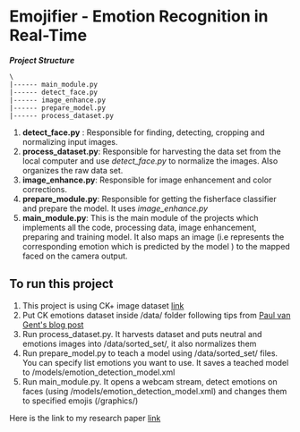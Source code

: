 # Emojifier - Emotion Recognition in Real-Time

***Project Structure***

	\
	|------ main_module.py
	|------ detect_face.py
	|------ image_enhance.py
	|------ prepare_model.py
	|------ process_dataset.py

 1. **detect_face.py** : Responsible for finding, detecting, cropping and normalizing input images.
 2. **process_dataset.py**: Responsible for harvesting the data set from the local computer and use _detect_face.py_ to normalize the images. Also organizes the raw data set.
 3. **image_enhance.py**: Responsible for image enhancement and color corrections.
 4. **prepare_module.py**: Responsible for getting the fisherface classifier and prepare the model. It uses _image_enhance.py_
 5. **main_module.py**: This is the main module of the projects which implements all the code, processing data, image enhancement, preparing and training model. It also maps an image (i.e represents the corresponding emotion which is predicted by the model ) to the mapped faced on the camera output.
## To run this project
1. This project is using CK+ image dataset [link](http://www.consortium.ri.cmu.edu/ckagree/)
2. Put CK emotions dataset inside /data/ folder following tips from  [Paul van Gent's blog post](http://www.paulvangent.com/2016/04/01/emotion-recognition-with-python-opencv-and-a-face-dataset/)
3.  Run process_dataset.py. It harvests dataset and puts neutral and emotions images into /data/sorted_set/, it also normalizes them
4.  Run prepare_model.py to teach a model using /data/sorted_set/ files. You can specify list emotions you want to use. It saves a teached model to /models/emotion_detection_model.xml
5.  Run main_module.py. It opens a webcam stream, detect emotions on faces (using /models/emotion_detection_model.xml) and changes them to specified emojis (/graphics/)

Here is the link to my research paper [link](https://github.com/Anandesh-Sharma/College/blob/master/Emojifier__Facial_Emotion_Recognition-2019-05-10-09-17.pdf)
